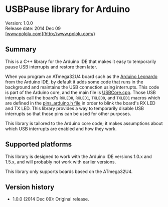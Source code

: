 # USBPause library for Arduino

Version: 1.0.0<br/>
Release date: 2014 Dec 09<br/>
[www.pololu.com](http://www.pololu.com/)

## Summary

This is a C++ library for the Arduino IDE that makes it easy to temporarily pause USB interrupts and restore them later.

When you program an ATmega32U4 board such as the [Arduino Leonardo](http://www.pololu.com/product/2192) from the Arduino IDE, by default it adds some code that runs in the background and maintains the USB connection using interrupts.  This code is part of the Arduino core, and the main file is [USBCore.cpp](https://github.com/arduino/Arduino/blob/master/hardware/arduino/cores/arduino/USBCore.cpp).  Those USB interrupts call the board's `RXLED0`, `RXLED1`, `TXLED0`, and `TXLED1` macros which are defined in the [pins_arduino.h file](https://github.com/arduino/Arduino/blob/master/hardware/arduino/variants/leonardo/pins_arduino.h) in order to blink the board's RX LED and TX LED.  This library provides a way to temporarily disable USB interrupts so that those pins can be used for other purposes.

This library is tailored to the Arduino core code; it makes assumptions about which USB interrupts are enabled and how they work.

## Supported platforms

This library is designed to work with the Arduino IDE versions 1.0.x and 1.5.x, and will probably not work with earlier versions.

This library only supports boards based on the ATmega32U4.

## Version history

* 1.0.0 (2014 Dec 09): Original release.